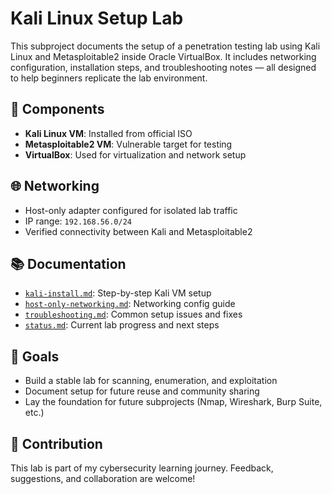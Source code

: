 # Kali Linux Setup Lab

This subproject documents the setup of a penetration testing lab using Kali Linux and Metasploitable2 inside Oracle VirtualBox. It includes networking configuration, installation steps, and troubleshooting notes — all designed to help beginners replicate the lab environment.

## 🧰 Components
- **Kali Linux VM**: Installed from official ISO
- **Metasploitable2 VM**: Vulnerable target for testing
- **VirtualBox**: Used for virtualization and network setup

## 🌐 Networking
- Host-only adapter configured for isolated lab traffic
- IP range: `192.168.56.0/24`
- Verified connectivity between Kali and Metasploitable2

## 📚 Documentation
- [`kali-install.md`](markdown/kali-install.md): Step-by-step Kali VM setup
- [`host-only-networking.md`](markdown/host-only-networking.md): Networking config guide
- [`troubleshooting.md`](markdown/troubleshooting.md): Common setup issues and fixes
-  [`status.md`](markdown/status.md): Current lab progress and next steps

## 🎯 Goals
- Build a stable lab for scanning, enumeration, and exploitation
- Document setup for future reuse and community sharing
- Lay the foundation for future subprojects (Nmap, Wireshark, Burp Suite, etc.)

## 🤝 Contribution
This lab is part of my cybersecurity learning journey. Feedback, suggestions, and collaboration are welcome!

